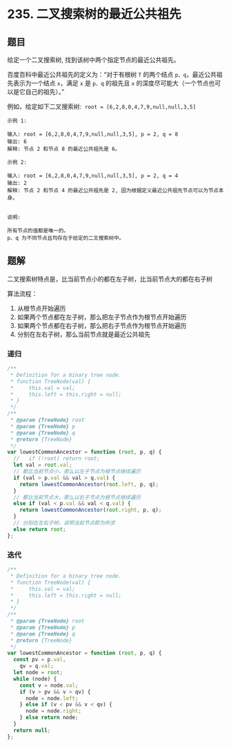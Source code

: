 # 235. 二叉搜索树的最近公共祖先

## 题目

给定一个二叉搜索树, 找到该树中两个指定节点的最近公共祖先。

百度百科中最近公共祖先的定义为：“对于有根树 `T` 的两个结点 `p、q`，最近公共祖先表示为一个结点 `x`，满足 `x` 是 `p、q` 的祖先且 `x` 的深度尽可能大（一个节点也可以是它自己的祖先）。”

例如，给定如下二叉搜索树:  `root = [6,2,8,0,4,7,9,null,null,3,5]`

```
示例 1:

输入: root = [6,2,8,0,4,7,9,null,null,3,5], p = 2, q = 8
输出: 6
解释: 节点 2 和节点 8 的最近公共祖先是 6。

示例 2:

输入: root = [6,2,8,0,4,7,9,null,null,3,5], p = 2, q = 4
输出: 2
解释: 节点 2 和节点 4 的最近公共祖先是 2, 因为根据定义最近公共祖先节点可以为节点本身。
 

说明:

所有节点的值都是唯一的。
p、q 为不同节点且均存在于给定的二叉搜索树中。
```

## 题解

二叉搜索树特点是，比当前节点小的都在左子树，比当前节点大的都在右子树

算法流程：

1. 从根节点开始遍历
2. 如果两个节点都在左子树，那么把左子节点作为根节点开始遍历
3. 如果两个节点都在右子树，那么把右子节点作为根节点开始遍历
4. 分别在左右子树，那么当前节点就是最近公共祖先

### 递归

```JavaScript
/**
 * Definition for a binary tree node.
 * function TreeNode(val) {
 *     this.val = val;
 *     this.left = this.right = null;
 * }
 */
/**
 * @param {TreeNode} root
 * @param {TreeNode} p
 * @param {TreeNode} q
 * @return {TreeNode}
 */
var lowestCommonAncestor = function (root, p, q) {
  //   if (!root) return root;
  let val = root.val;
  // 都比当前节点小，那么以左子节点为根节点继续遍历
  if (val > p.val && val > q.val) {
    return lowestCommonAncestor(root.left, p, q);
  }
  // 都比当前节点大，那么以右子节点为根节点继续遍历
  else if (val < p.val && val < q.val) {
    return lowestCommonAncestor(root.right, p, q);
  }
  // 分别在左右子树，说明当前节点即为所求
  else return root;
};

```

### 迭代

```JavaScript
/**
 * Definition for a binary tree node.
 * function TreeNode(val) {
 *     this.val = val;
 *     this.left = this.right = null;
 * }
 */
/**
 * @param {TreeNode} root
 * @param {TreeNode} p
 * @param {TreeNode} q
 * @return {TreeNode}
 */
var lowestCommonAncestor = function (root, p, q) {
  const pv = p.val,
    qv = q.val;
  let node = root;
  while (node) {
    const v = node.val;
    if (v > pv && v > qv) {
      node = node.left;
    } else if (v < pv && v < qv) {
      node = node.right;
    } else return node;
  }
  return null;
};

```
